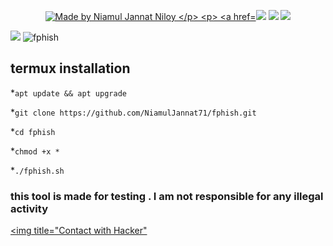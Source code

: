 <p align="center">
<a href="https:www.facebook.com/realniamul91"><img title="Made by Niamul Jannat Niloy
</p>
<p>
<a href="https://img.shields.io/badge/Niamul-Jannat-green" ><img  src="https://img.shields.io/badge/Niamul-Jannat-blue"></a>  <a href="#" ><img  src="https://img.shields.io/badge/FPHISH-red"></a>  <a href="#"><img src="https://img.shields.io/badge/MADE%20IN%20-BASH-black"></a></p>

<a href="https://www.facebook.com/realniamul91" > <img src="https://img.shields.io/badge/Facebook-1877F2?style=for-the-badge&logo=facebook&logoColor=white" ></a>
![fphish](https://user-images.githubusercontent.com/56459297/153333346-e05b9695-e59a-4931-91e4-68f4657fbff9.png)

## termux installation 
*`apt update && apt upgrade`

*`git clone https://github.com/NiamulJannat71/fphish.git`

*`cd fphish`

*`chmod +x *`

*`./fphish.sh`
### this tool is made for testing . I am not responsible for any illegal activity

<a href="https:www.facebook.com/realniamul91"><img title="Contact with Hacker"




